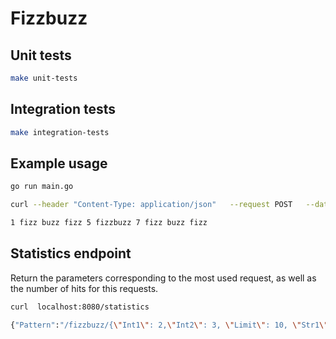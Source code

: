 # Fizzbuzz

## Unit tests

```sh
make unit-tests
```

## Integration tests

```sh
make integration-tests
```

## Example usage

```sh
go run main.go
```

```sh
curl --header "Content-Type: application/json"   --request POST   --data '{"Int1": 2,"Int2": 3, "Limit": 10, "Str1": "fizz", "Str2": "buzz"}' localhost:8080
```

```sh
1 fizz buzz fizz 5 fizzbuzz 7 fizz buzz fizz
```

## Statistics endpoint

Return the parameters corresponding to the most used request, as well as the number of hits for this requests.

```sh
curl  localhost:8080/statistics
```

```sh
{"Pattern":"/fizzbuzz/{\"Int1\": 2,\"Int2\": 3, \"Limit\": 10, \"Str1\": \"fizz\", \"Str2\": \"buzz\"}","Count":4}
```
